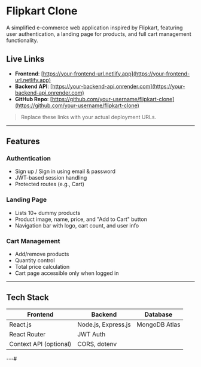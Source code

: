 # Flipkart Clone

A simplified e-commerce web application inspired by Flipkart, featuring user authentication, a landing page for products, and full cart management functionality.

## Live Links

- **Frontend**: [https://your-frontend-url.netlify.app](https://your-frontend-url.netlify.app)
- **Backend API**: [https://your-backend-api.onrender.com](https://your-backend-api.onrender.com)
- **GitHub Repo**: [https://github.com/your-username/flipkart-clone](https://github.com/your-username/flipkart-clone)

> Replace these links with your actual deployment URLs.

---

## Features

### Authentication
- Sign up / Sign in using email & password
- JWT-based session handling
- Protected routes (e.g., Cart)

### Landing Page
- Lists 10+ dummy products
- Product image, name, price, and "Add to Cart" button
- Navigation bar with logo, cart count, and user info

### Cart Management
- Add/remove products
- Quantity control
- Total price calculation
- Cart page accessible only when logged in

---

## Tech Stack

| Frontend      | Backend        | Database     |
|---------------|----------------|--------------|
| React.js      | Node.js, Express.js | MongoDB Atlas |
| React Router  | JWT Auth       |              |
| Context API (optional) | CORS, dotenv |              |

---#
